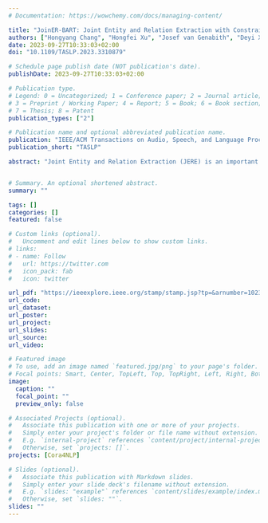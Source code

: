 ```yaml
---
# Documentation: https://wowchemy.com/docs/managing-content/

title: "JoinER-BART: Joint Entity and Relation Extraction with Constrained Decoding, Representation Reuse and Fusion"
authors: ["Hongyang Chang", "Hongfei Xu", "Josef van Genabith", "Deyi Xiong", "Hongying Zan"]
date: 2023-09-27T10:33:03+02:00
doi: "10.1109/TASLP.2023.3310879"

# Schedule page publish date (NOT publication's date).
publishDate: 2023-09-27T10:33:03+02:00

# Publication type.
# Legend: 0 = Uncategorized; 1 = Conference paper; 2 = Journal article;
# 3 = Preprint / Working Paper; 4 = Report; 5 = Book; 6 = Book section;
# 7 = Thesis; 8 = Patent
publication_types: ["2"]

# Publication name and optional abbreviated publication name.
publication: "IEEE/ACM Transactions on Audio, Speech, and Language Processing"
publication_short: "TASLP"

abstract: "Joint Entity and Relation Extraction (JERE) is an important research direction in Information Extraction (IE). Given the surprising performance with fine-tuning of pre-trained BERT in a wide range of NLP tasks, nowadays most studies for JERE are based on the BERT model. Rather than predicting a simple tag for each word, these approaches are usually forced to design complex tagging schemes, as they may have to extract entity-relation pairs which may overlap with others from the same sequence of word representations in a sentence. Recently, sequence-to-sequence (seq2seq) pre-trained BART models show better performance than BERT models in many NLP tasks. Importantly, a seq2seq BART model can simply generate sequences of (many) entity-relation triplets with its decoder, rather than just tag input words. In this paper, we present a new generative JERE framework based on pre-trained BART. Different from the basic seq2seq BART architecture: 1) our framework employs a constrained classifier which only predicts either a token of the input sentence or a relation in each decoding step, and 2) we reuse representations from the pre-trained BART encoder in the classifier instead of a newly trained weight matrix, as this better utilizes the knowledge of the pre-trained model and context-aware representations for classification, and empirically leads to better performance. In our experiments on the widely studied NYT and WebNLG datasets, we show that our approach outperforms previous studies and establishes a new state-of-the-art (92.91 and 91.37 F1 respectively in exact match evaluation)."


# Summary. An optional shortened abstract.
summary: ""

tags: []
categories: []
featured: false

# Custom links (optional).
#   Uncomment and edit lines below to show custom links.
# links:
# - name: Follow
#   url: https://twitter.com
#   icon_pack: fab
#   icon: twitter

url_pdf: "https://ieeexplore.ieee.org/stamp/stamp.jsp?tp=&arnumber=10236558"
url_code: 
url_dataset:
url_poster:
url_project:
url_slides:
url_source:
url_video:

# Featured image
# To use, add an image named `featured.jpg/png` to your page's folder. 
# Focal points: Smart, Center, TopLeft, Top, TopRight, Left, Right, BottomLeft, Bottom, BottomRight.
image:
  caption: ""
  focal_point: ""
  preview_only: false

# Associated Projects (optional).
#   Associate this publication with one or more of your projects.
#   Simply enter your project's folder or file name without extension.
#   E.g. `internal-project` references `content/project/internal-project/index.md`.
#   Otherwise, set `projects: []`.
projects: [Cora4NLP]

# Slides (optional).
#   Associate this publication with Markdown slides.
#   Simply enter your slide deck's filename without extension.
#   E.g. `slides: "example"` references `content/slides/example/index.md`.
#   Otherwise, set `slides: ""`.
slides: ""
---
```

